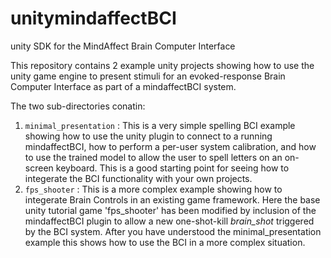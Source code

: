 # unitymindaffectBCI
unity SDK for the MindAffect Brain Computer Interface

This repository contains 2 example unity projects showing how to use the unity game engine to present stimuli for an evoked-response Brain Computer Interface as part of a mindaffectBCI system.

The two sub-directories conatin:
 1. `minimal_presentation` : This is a very simple spelling BCI example showing how to use the unity plugin to connect to a running mindaffectBCI, how to perform a per-user system calibration, and how to use the trained model to allow the user to spell letters on an on-screen keyboard.   This is a good starting point for seeing how to integerate the BCI functionality with your own projects.
 2. `fps_shooter` : This is a more complex example showing how to integerate Brain Controls in an existing game framework.  Here the base unity tutorial game 'fps_shooter' has been modified by inclusion of the mindaffectBCI plugin to allow a new one-shot-kill *brain_shot* triggered by the BCI system.  After you have understood the minimal_presentation example this shows how to use the BCI in a more complex situation. 
